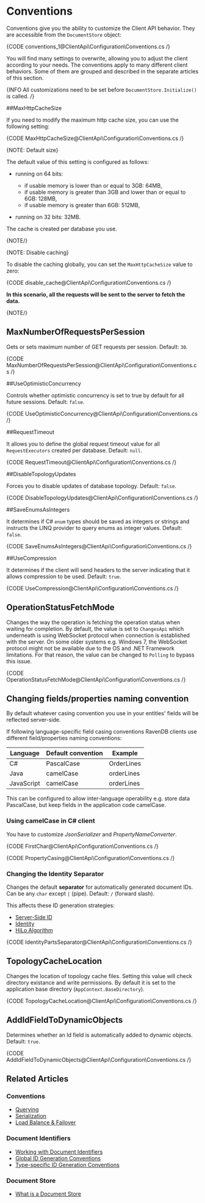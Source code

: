 # Conventions

Conventions give you the ability to customize the Client API behavior. They are accessible from the `DocumentStore` object:

{CODE conventions_1@ClientApi\Configuration\Conventions.cs /}

You will find many settings to overwrite, allowing you to adjust the client according to your needs. The conventions apply to many different client behaviors. Some of them are grouped and described in the separate articles of this section.

{INFO All customizations need to be set before `DocumentStore.Initialize()` is called. /}

##MaxHttpCacheSize

If you need to modify the maximum http cache size, you can use the following setting:

{CODE MaxHttpCacheSize@ClientApi\Configuration\Conventions.cs /}

{NOTE: Default size}

The default value of this setting is configured as follows:

* running on 64 bits:
  * if usable memory is lower than or equal to 3GB: 64MB,
  * if usable memory is greater than 3GB and lower than or equal to 6GB: 128MB,
  * if usable memory is greater than 6GB: 512MB,

* running on 32 bits: 32MB.

The cache is created per database you use.

{NOTE/}

{NOTE: Disable caching} 

To disable the caching globally, you can set the `MaxHttpCacheSize` value to zero:

{CODE disable_cache@ClientApi\Configuration\Conventions.cs /}

**In this scenario, all the requests will be sent to the server to fetch the data.**

{NOTE/}

## MaxNumberOfRequestsPerSession

Gets or sets maximum number of GET requests per session. Default: `30`.

{CODE MaxNumberOfRequestsPerSession@ClientApi\Configuration\Conventions.cs /}

##UseOptimisticConcurrency

Controls whether optimistic concurrency is set to true by default for all future sessions. Default: `false`.

{CODE UseOptimisticConcurrency@ClientApi\Configuration\Conventions.cs /}

##RequestTimeout

It allows you to define the global request timeout value for all `RequestExecutors` created per database. Default: `null`.

{CODE RequestTimeout@ClientApi\Configuration\Conventions.cs /}

##DisableTopologyUpdates

Forces you to disable updates of database topology. Default: `false`.

{CODE DisableTopologyUpdates@ClientApi\Configuration\Conventions.cs /}

##SaveEnumsAsIntegers

It determines if C# `enum` types should be saved as integers or strings and instructs the LINQ provider to query enums as integer values. Default: `false`.

{CODE SaveEnumsAsIntegers@ClientApi\Configuration\Conventions.cs /}

##UseCompression

It determines if the client will send headers to the server indicating that it allows compression to be used. Default: `true`.

{CODE UseCompression@ClientApi\Configuration\Conventions.cs /}

## OperationStatusFetchMode

Changes the way the operation is fetching the operation status when waiting for completion. By default, the value is set to `ChangesApi` which underneath is using WebSocket protocol when connection is established with the server. On some older systems e.g. Windows 7, the WebSocket protocol might not be available due to the OS and .NET Framework limitations. For that reason, the value can be changed to `Polling` to bypass this issue.

{CODE OperationStatusFetchMode@ClientApi\Configuration\Conventions.cs /}

## Changing fields/properties naming convention 

By default whatever casing convention you use in your entities' fields will be reflected server-side.

If following language-specific field casing conventions RavenDB clients use different field/properties naming conventions:

| Language | Default convention | Example |
| ------------- | ----- | --- |
| C# | PascalCase | OrderLines |
| Java | camelCase | orderLines |
| JavaScript | camelCase | orderLines |

This can be configured to allow inter-language operability e.g. store data PascalCase, but keep fields in the application code camelCase.

### Using camelCase in C# client

You have to customize *JsonSerializer* and *PropertyNameConverter*.  

{CODE FirstChar@ClientApi\Configuration\Conventions.cs /}

{CODE PropertyCasing@ClientApi\Configuration\Conventions.cs /}

### Changing the Identity Separator

Changes the default **separator** for automatically generated document IDs. Can be any `char` 
except `|` (pipe). Default: `/` (forward slash).  

This affects these ID generation strategies:  

* [Server-Side ID](../../server/kb/document-identifier-generation#server-side-id)
* [Identity](../../server/kb/document-identifier-generation#identity)
* [HiLo Algorithm](../../server/kb/document-identifier-generation#hilo-algorithm)

{CODE IdentityPartsSeparator@ClientApi\Configuration\Conventions.cs /}

## TopologyCacheLocation

Changes the location of topology cache files. Setting this value will check directory existance and write permissions. By default it is set to the application base directory (`AppContext.BaseDirectory`).

{CODE TopologyCacheLocation@ClientApi\Configuration\Conventions.cs /}

## AddIdFieldToDynamicObjects

Determines whether an Id field is automatically added to dynamic objects. Default: `true`.

{CODE AddIdFieldToDynamicObjects@ClientApi\Configuration\Conventions.cs /}

## Related Articles

### Conventions

- [Querying](../../client-api/configuration/querying)
- [Serialization](../../client-api/configuration/serialization)
- [Load Balance & Failover](../../client-api/configuration/load-balance-and-failover)

### Document Identifiers

- [Working with Document Identifiers](../../client-api/document-identifiers/working-with-document-identifiers)
- [Global ID Generation Conventions](../../client-api/configuration/identifier-generation/global)
- [Type-specific ID Generation Conventions](../../client-api/configuration/identifier-generation/type-specific)

### Document Store

- [What is a Document Store](../../client-api/what-is-a-document-store)
